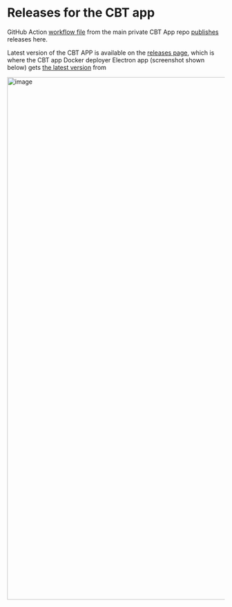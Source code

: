 # Releases for the CBT app

GitHub Action [workflow file](https://github.com/damms005/cbt_dev/blob/fe62efd4d378e41a153ed536b32261cdbf719df9/.github/workflows/linux-release.yml) from the main private CBT App repo [publishes](https://github.com/damms005/cbt_dev/blob/fe62efd4d378e41a153ed536b32261cdbf719df9/.github/workflows/linux-release.yml#L25) releases here.

Latest version of the CBT APP is available on the [releases page](https://github.com/damms005/cbt-app-releases/releases), which is where the CBT app Docker deployer Electron app (screenshot shown below) gets [the latest version](https://github.com/damms005/cbt-app-releases/releases/latest/download/deployment.zip) from


<img width="1208" alt="image" src="https://github.com/user-attachments/assets/ee2bd972-4766-4b5e-b7e3-28296830d6d5">
